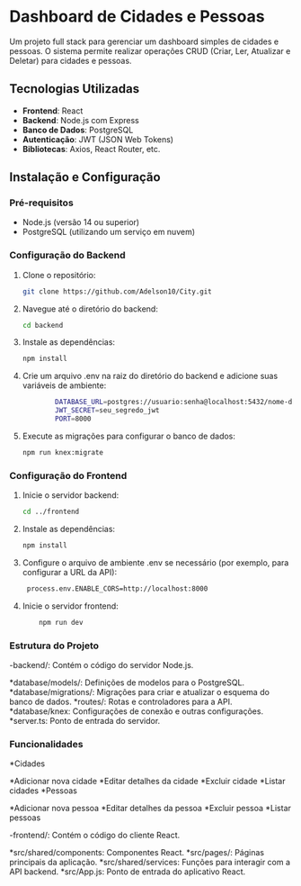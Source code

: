 # Dashboard de Cidades e Pessoas

Um projeto full stack para gerenciar um dashboard simples de cidades e pessoas. O sistema permite realizar operações CRUD (Criar, Ler, Atualizar e Deletar) para cidades e pessoas.

## Tecnologias Utilizadas

- **Frontend**: React
- **Backend**: Node.js com Express
- **Banco de Dados**: PostgreSQL
- **Autenticação**: JWT (JSON Web Tokens)
- **Bibliotecas**: Axios, React Router, etc.

## Instalação e Configuração

### Pré-requisitos

- Node.js (versão 14 ou superior)
- PostgreSQL (utilizando um serviço em nuvem)

### Configuração do Backend

1. Clone o repositório:

    ```bash
    git clone https://github.com/Adelson10/City.git

2. Navegue até o diretório do backend:

    ```bash
    cd backend

3. Instale as dependências:

    ```bash
    npm install

4. Crie um arquivo .env na raiz do diretório do backend e adicione suas variáveis de ambiente:

    ```bash
            DATABASE_URL=postgres://usuario:senha@localhost:5432/nome-do-banco
            JWT_SECRET=seu_segredo_jwt
            PORT=8000

5. Execute as migrações para configurar o banco de dados:

   ```bash
   npm run knex:migrate

### Configuração do Frontend

1. Inicie o servidor backend:

   ```bash
   cd ../frontend

2. Instale as dependências:

    ```bash
    npm install

3. Configure o arquivo de ambiente .env se necessário (por exemplo, para configurar a URL da API):

   ```bash
    process.env.ENABLE_CORS=http://localhost:8000

4. Inicie o servidor frontend:

    ```bash
        npm run dev

### Estrutura do Projeto
-backend/: Contém o código do servidor Node.js.

*database/models/: Definições de modelos para o PostgreSQL.
*database/migrations/: Migrações para criar e atualizar o esquema do banco de dados.
*routes/: Rotas e controladores para a API.
*database/knex: Configurações de conexão e outras configurações.
*server.ts: Ponto de entrada do servidor.

### Funcionalidades
*Cidades

*Adicionar nova cidade
*Editar detalhes da cidade
*Excluir cidade
*Listar cidades
*Pessoas

*Adicionar nova pessoa
*Editar detalhes da pessoa
*Excluir pessoa
*Listar pessoas

-frontend/: Contém o código do cliente React.

*src/shared/components: Componentes React.
*src/pages/: Páginas principais da aplicação.
*src/shared/services: Funções para interagir com a API backend.
*src/App.js: Ponto de entrada do aplicativo React.
